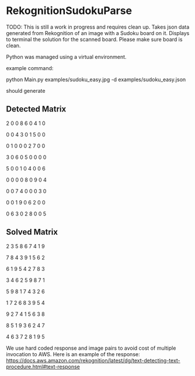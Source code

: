 # RekognitionSudokuParse
TODO: This is still a work in progress and requires clean up.
Takes json data generated from Rekognition of an image with a Sudoku board on it. Displays
to terminal the solution for the scanned board. Please make sure board is clean.

Python was managed using a virtual environment.

example command:

python Main.py examples/sudoku_easy.jpg -d examples/sudoku_easy.json

should generate

Detected Matrix
------------------
2 0 0 8 6 0 4 1 0 

0 0 4 3 0 1 5 0 0 

0 1 0 0 0 2 7 0 0 

3 0 6 0 5 0 0 0 0 

5 0 0 1 0 4 0 0 6 

0 0 0 0 8 0 9 0 4 

0 0 7 4 0 0 0 3 0 

0 0 1 9 0 6 2 0 0 

0 6 3 0 2 8 0 0 5 


Solved Matrix
------------------
2 3 5 8 6 7 4 1 9 

7 8 4 3 9 1 5 6 2 

6 1 9 5 4 2 7 8 3 

3 4 6 2 5 9 8 7 1 

5 9 8 1 7 4 3 2 6 

1 7 2 6 8 3 9 5 4 

9 2 7 4 1 5 6 3 8 

8 5 1 9 3 6 2 4 7 

4 6 3 7 2 8 1 9 5 

We use hard coded response and image pairs to avoid cost of multiple invocation to AWS. Here is 
an example of the response: https://docs.aws.amazon.com/rekognition/latest/dg/text-detecting-text-procedure.html#text-response
